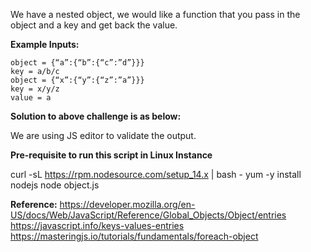 We have a nested object, we would like a function that you pass in the object and a key and get back the value.

**Example Inputs:**
```
object = {“a”:{“b”:{“c”:”d”}}}
key = a/b/c
object = {“x”:{“y”:{“z”:”a”}}}
key = x/y/z
value = a
```

**Solution to above challenge is as below:**

We are using JS editor to validate the output.

**Pre-requisite to run this script in Linux Instance**

curl -sL https://rpm.nodesource.com/setup_14.x | bash -
yum -y install nodejs
node object.js

**Reference:**
https://developer.mozilla.org/en-US/docs/Web/JavaScript/Reference/Global_Objects/Object/entries
https://javascript.info/keys-values-entries
https://masteringjs.io/tutorials/fundamentals/foreach-object